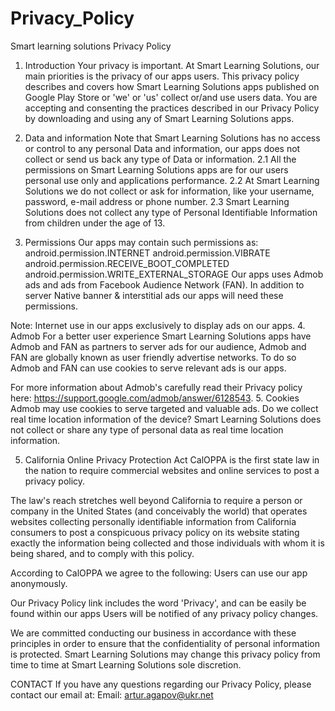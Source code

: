 # Privacy_Policy
Smart learning solutions Privacy Policy

1. Introduction
Your privacy is important.
At Smart Learning Solutions, our main priorities is the privacy of our apps users. This privacy policy describes and covers how Smart Learning Solutions apps published on Google Play Store or 'we' or 'us' collect or/and use users data. You are accepting and consenting the practices described in our Privacy Policy by downloading and using any of Smart Learning Solutions apps.
2. Data and information
Note that Smart Learning Solutions has no access or control to any personal Data and information, our apps does not collect or send us back any type of Data or information.
2.1 All the permissions on Smart Learning Solutions apps are for our users personal use only and applications performance.
2.2 At Smart Learning Solutions we do not collect or ask for information, like your username, password, e-mail address or phone number.
2.3 Smart Learning Solutions does not collect any type of Personal Identifiable Information from children under the age of 13. 
 
3. Permissions
Our apps may contain such permissions as:
android.permission.INTERNET
android.permission.VIBRATE
android.permission.RECEIVE_BOOT_COMPLETED
android.permission.WRITE_EXTERNAL_STORAGE
Our apps uses Admob ads and ads from Facebook Audience Network (FAN). In addition to server Native banner & interstitial ads our apps will need these permissions.

Note: Internet use in our apps exclusively to display ads on our apps.
4. Admob
For a better user experience Smart Learning Solutions apps have Admob and FAN  as partners to server ads for our audience, Admob and FAN are globally known as user friendly advertise networks. To do so Admob and FAN can use cookies to serve relevant ads is our apps.

For more information about Admob's carefully read their Privacy policy here: https://support.google.com/admob/answer/6128543.
5. Cookies
Admob may use cookies to serve targeted and valuable ads.
Do we collect real time location information of the device?
Smart Learning Solutions does not collect or share any type of personal data as real time location information. 
 
5. California Online Privacy Protection Act
CalOPPA is the first state law in the nation to require commercial websites and online services to post a privacy policy.

The law's reach stretches well beyond California to require a person or company in the United States (and conceivably the world) that operates websites collecting personally identifiable information from California consumers to post a conspicuous privacy policy on its website stating exactly the information being collected and those individuals with whom it is being shared, and to comply with this policy.

According to CalOPPA we agree to the following: Users can use our app anonymously.

Our Privacy Policy link includes the word 'Privacy', and can be easily be found within our apps Users will be notified of any privacy policy changes.

We are committed conducting our business in accordance with these principles in order to ensure that the confidentiality of personal information is protected.
Smart Learning Solutions may change this privacy policy from time to time at Smart Learning Solutions sole discretion. 
 
CONTACT
If you have any questions regarding our Privacy Policy, please contact our email at:
Email: artur.agapov@ukr.net
